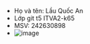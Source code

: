 - Họ và tên: Lầu Quốc An
- Lớp git t5 ITVA2-k65
- MSV: 242630898
- ![image](https://github.com/user-attachments/assets/4410725b-bf1a-43b0-87ac-219cde9a7179)
  
